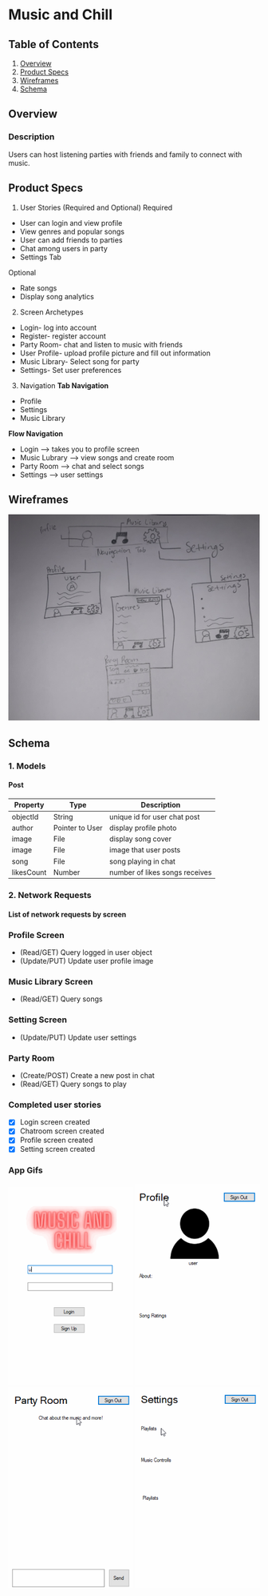 # Music and Chill

## Table of Contents
1. [Overview](#Overview)
1. [Product Specs](#Product-Specs)
1. [Wireframes](#Wireframes)
1. [Schema](#Schema)

## Overview 

### Description
Users can host listening parties with friends and family to connect with music. 

## Product Specs
1. User Stories (Required and Optional)
Required 
* User can login and view profile 
* View genres and popular songs 
* User can add friends to parties 
* Chat among users in party 
* Settings Tab 

Optional 
* Rate songs 
* Display song analytics 

2. Screen Archetypes
* Login- log into account 
* Register- register account 
* Party Room- chat and listen to music with friends 
* User Profile- upload profile picture and fill out information 
* Music Library- Select song for party 
* Settings- Set user preferences

3. Navigation
**Tab Navigation**
* Profile 
* Settings 
* Music Library 

**Flow Navigation**
* Login --> takes you to profile screen 
* Music Lubrary --> view songs and create room 
* Party Room --> chat and select songs 
* Settings --> user settings 

## Wireframes 
<img src="wireframe.jpg" width=800><br>

## Schema 
### 1. Models 

#### Post

   | Property      | Type     | Description |
   | ------------- | -------- | ------------|
   | objectId      | String   | unique id for user chat post |
   | author        | Pointer to User| display profile photo |
   | image        | File| display song cover |
   | image         | File     | image that user posts |
   | song         | File     | song playing in chat |
   | likesCount    | Number   | number of likes songs receives 

   
   
### 2. Network Requests 
#### List of network requests by screen

   ### Profile Screen
   - (Read/GET) Query logged in user object
   - (Update/PUT) Update user profile image
      
   ### Music Library Screen 
   - (Read/GET) Query songs 
   
   ### Setting Screen 
   - (Update/PUT) Update user settings 
   
   ### Party Room 
   - (Create/POST) Create a new post in chat 
   - (Read/GET) Query songs to play 


### Completed user stories
- [X] Login screen created 
- [X] Chatroom screen created 
- [X] Profile screen created 
- [X] Setting screen created

### App Gifs
<img src="login.gif" width=250>
<img src="profile.gif" width=250>
<img src="partyroom.gif" width=250>
<img src="settings.gif" width=250>
